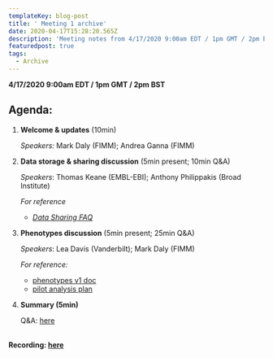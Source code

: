 ```yaml
---
templateKey: blog-post
title: ' Meeting 1 archive'
date: 2020-04-17T15:28:20.565Z
description: 'Meeting notes from 4/17/2020 9:00am EDT / 1pm GMT / 2pm BST'
featuredpost: true
tags:
  - Archive
---
```

**4/17/2020 9:00am EDT / 1pm GMT / 2pm BST**

## Agenda:

1. **Welcome & updates** (10min)

   *Speakers:* Mark Daly (FIMM); Andrea Ganna (FIMM)
2. **Data storage & sharing discussion** (5min present; 10min Q&A)

   *Speakers*: Thomas Keane (EMBL-EBI); Anthony Philippakis (Broad Institute)

   *For reference*

   * *[Data Sharing FAQ](https://www.covid19hg.org/data-sharing/)*
3. **Phenotypes discussion** (5min present; 25min Q&A)

   *Speakers*: Lea Davis (Vanderbilt); Mark Daly (FIMM)

   *For reference:*

   * [phenotypes v1 doc](https://docs.google.com/document/d/1eMdzhO5xk-MACxjz-kOUJLP6Jort5KuwoOa_u-aZPHs/edit?usp=sharing)[](https://docs.google.com/document/d/1Pcq1jttF8W7ifEUXA6-a1WVMsUyEoAybS6IqvuP-Uv8/edit?usp=sharing)
   * [pilot analysis plan](https://docs.google.com/document/d/1Pcq1jttF8W7ifEUXA6-a1WVMsUyEoAybS6IqvuP-Uv8/edit?usp=sharing)
4. **Summary (5min)**

   Q&A: [here](https://docs.google.com/spreadsheets/d/111aIn0JQmmCmQfftb6XUzo0nZVgr7CkJohoOcWkYW44/edit?usp=sharing)

**\
Recording: [here](https://drive.google.com/a/broadinstitute.org/file/d/13RtP4xm6zi8FPXbnfe3jLm7PHSvYCzl6/view?usp=sharing)**